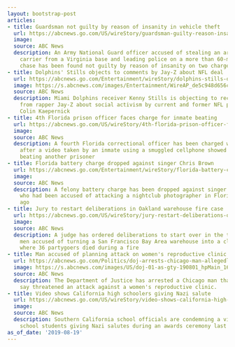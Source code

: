 ```yaml
---
layout: bootstrap-post
articles:
- title: Guardsman not guilty by reason of insanity in vehicle theft
  url: https://abcnews.go.com/US/wireStory/guardsman-guilty-reason-insanity-vehicle-theft-65065796
  image: 
  source: ABC News
  description: An Army National Guard officer accused of stealing an armored personnel
    carrier from a Virginia base and leading police on a more than 60-mile (100-kilometer)
    chase has been found not guilty by reason of insanity on two charges
- title: Dolphins' Stills objects to comments by Jay-Z about NFL deal
  url: https://abcnews.go.com/Entertainment/wireStory/dolphins-stills-objects-comments-jay-nfl-deal-65065034
  image: https://s.abcnews.com/images/Entertainment/WireAP_de5c948d656c40bf82cf6a1c0571b143_16x9_992.jpg
  source: ABC News
  description: Miami Dolphins receiver Kenny Stills is objecting to recent comments
    from rapper Jay-Z about social activism by current and former NFL players, including
    Colin Kaepernick
- title: 4th Florida prison officer faces charge for inmate beating
  url: https://abcnews.go.com/US/wireStory/4th-florida-prison-officer-faces-charge-inmate-beating-65064470
  image: 
  source: ABC News
  description: A fourth Florida correctional officer has been charged with a felony
    after a video taken by an inmate using a smuggled cellphone showed several guards
    beating another prisoner
- title: Florida battery charge dropped against singer Chris Brown
  url: https://abcnews.go.com/Entertainment/wireStory/florida-battery-charge-dropped-singer-chris-brown-65064219
  image: 
  source: ABC News
  description: A felony battery charge has been dropped against singer Chris Brown,
    who had been accused of attacking a nightclub photographer in Florida two years
    ago
- title: Jury to restart deliberations in Oakland warehouse fire case
  url: https://abcnews.go.com/US/wireStory/jury-restart-deliberations-oakland-warehouse-fire-case-65064218
  image: 
  source: ABC News
  description: A judge has ordered deliberations to start over in the trial of two
    men accused of turning a San Francisco Bay Area warehouse into a cluttered maze
    where 36 partygoers died during a fire
- title: Man accused of planning attack on women's reproductive clinic
  url: https://abcnews.go.com/Politics/doj-arrests-chicago-man-allegedly-threatened-attack-womens/story?id=65063192
  image: https://s.abcnews.com/images/US/doj-01-as-gty-190801_hpMain_16x9_992.jpg
  source: ABC News
  description: The Department of Justice has arrested a Chicago man that prosecutors
    say threatened an attack against a women's reproductive clinic.
- title: Video shows California high schoolers giving Nazi salute
  url: https://abcnews.go.com/US/wireStory/video-shows-california-high-schoolers-giving-nazi-salute-65064148
  image: 
  source: ABC News
  description: Southern California school officials are condemning a video of high
    school students giving Nazi salutes during an awards ceremony last year
as_of_date: '2019-08-19'
---
```


